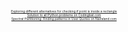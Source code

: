 <p style="text-align: center; font-size: 5px;">
<a href="https://github.com/manchuran/isPointInRectangle">Exploring different alternatives for checking if point is inside a rectangle</a><br/>
<a href="https://github.com/manchuran/Codingbat">Solution to all Python problems on Codingbat.com</a><br/>
<a href="https://nbviewer.jupyter.org/github/manchuran/showables/blob/master/notebooks/07_finding_patterns_in_user_quotes/spectral_partitioning.ipynb">Spectral Partitioning: Finding patterns in User Quotes on Nairaland.com</a><br/>
</p>
